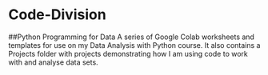 # Code-Division
##Python Programming for Data
A series of Google Colab worksheets and templates for use on my Data Analysis with Python course. It also contains a Projects folder with projects demonstrating how I am using code to work with and analyse data sets.